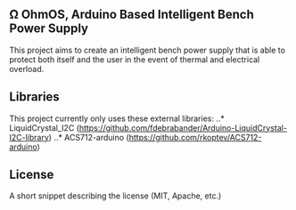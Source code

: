 ## Ω OhmOS, Arduino Based Intelligent Bench Power Supply

This project aims to create an intelligent bench power supply that is able to protect both itself and the user in the event of thermal and electrical overload.

## Libraries

This project currently only uses these external libraries:
..* LiquidCrystal_I2C (https://github.com/fdebrabander/Arduino-LiquidCrystal-I2C-library)
..* ACS712-arduino (https://github.com/rkoptev/ACS712-arduino)

## License

A short snippet describing the license (MIT, Apache, etc.)
